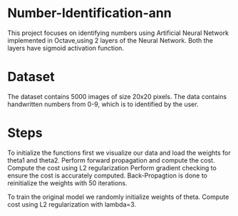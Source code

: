 # Number-Identification-ann

This project focuses on identifying numbers using Artificial Neural Network implemented in Octave,using 2 layers of the Neural Network. Both the layers have sigmoid activation function.

# Dataset

The dataset contains 5000 images of size 20x20 pixels. The data contains handwritten numbers from 0-9, which is to identified by the user. 

# Steps
To initialize the functions first we visualize our data and load the weights for theta1 and theta2. 
Perform forward propagation and compute the cost. 
Compute the cost using L2 regularization 
Perform gradient checking to ensure the cost is accurately computed.
Back-Propagtion is done to reinitialize the weights with 50 iterations.

To train the original model we randomly initialize weights of theta. 
Compute cost using L2 regularization with lambda=3.
